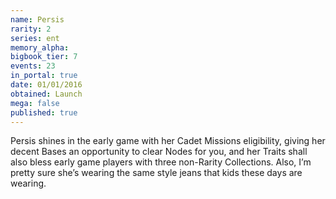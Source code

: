 ```yaml
---
name: Persis
rarity: 2
series: ent
memory_alpha:
bigbook_tier: 7
events: 23
in_portal: true
date: 01/01/2016
obtained: Launch
mega: false
published: true
---
```


Persis shines in the early game with her Cadet Missions eligibility, giving her decent Bases an opportunity to clear Nodes for you, and her Traits shall also bless early game players with three non-Rarity Collections. Also, I’m pretty sure she’s wearing the same style jeans that kids these days are wearing.
